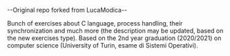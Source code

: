 --Original repo forked from LucaModica--

Bunch of exercises about C language, process handling, their synchronization and much more (the description may be updated, based on the new exercises type).
Based on the 2nd year graduation (2020/2021) on computer science (University of Turin, esame di Sistemi Operativi).
